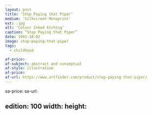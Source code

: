 ```yaml
---
layout: post
title: ‘Stop Paying that Piper’
medium: ‘Silkscreen Monoprint’
ext: .jpg
alt: ‘Colour Inked Etching’
caption: “Stop Paying that Piper”
date: 1991-10-02
image: stop-paying-that-piper
tags:
  - childhood

af-price:
af-subject: abstract and conceptual
af-style: illustrative
af-price:
af-url: https://www.artfinder.com/product/stop-paying-that-piper/
---
```



sa-price:
sa-url:

edition: 100
width: 
height: 
---

